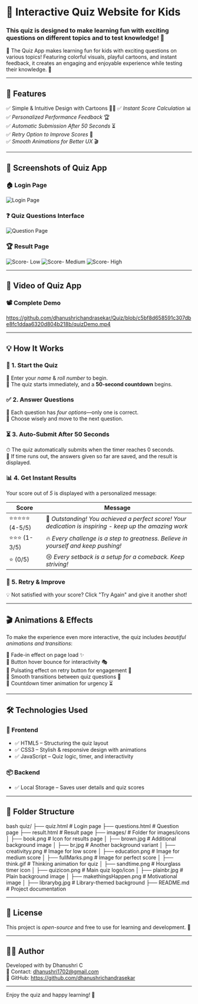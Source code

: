 # 🎯 Interactive Quiz Website for Kids

### This quiz is designed to make learning fun with exciting questions on different topics and to test knowledge! 🌟
🚀 The Quiz App makes learning fun for kids with exciting questions on various topics! Featuring colorful visuals, playful cartoons, and instant feedback, it creates an engaging and enjoyable experience while testing their knowledge. 🌟

---

## 🔹 Features  
✅ Simple & Intuitive Design with Cartoons 🎨🐰
✅ *Instant Score Calculation* 📊  
✅ *Personalized Performance Feedback* 🏆  
✅ *Automatic Submission After 50 Seconds* ⏳  
✅ *Retry Option to Improve Scores* 🔄  
✅ *Smooth Animations for Better UX* 🎬  

---

## 📸 Screenshots of Quiz App

### 🏠 Login Page  
![Login Page](https://raw.githubusercontent.com/dhanushrichandrasekar/Quiz/main/loginPage.png)

### ❓ Quiz Questions Interface
![Question Page ](https://github.com/dhanushrichandrasekar/Quiz/blob/8bc54a77482483b72a4547ee38196844b5c53973/questionPage.png)

### 🏆 Result Page  
![Score- Low](https://github.com/dhanushrichandrasekar/Quiz/blob/689471f8d024176daf406c22ea2cc1081a98b751/makethingsHappen.png)
![Score- Medium](https://github.com/dhanushrichandrasekar/Quiz/blob/42fe9f7871f3ad7af9b10a0006ab6ffd1c2d8ddf/tryHard.png)
![Score- High](https://github.com/dhanushrichandrasekar/Quiz/blob/919907f6a766bd793a1dc2dcbba8874789f44500/fullMarks.png)

---

## 📸 Video of Quiz App

### 📽️ Complete Demo
https://github.com/dhanushrichandrasekar/Quiz/blob/c5bf8d658591c307dbe8fc1ddaa6320d804b218b/quizDemo.mp4

---

## 💡 How It Works  

### 🏁 1. Start the Quiz  
🔹 Enter your *name* & *roll number* to begin.  
🔹 The quiz starts immediately, and a **50-second countdown** begins.  

### ✅ 2. Answer Questions  
🎯 Each question has *four options*—only one is correct.  
📝 Choose wisely and move to the next question.  

### ⏳ 3. Auto-Submit After 50 Seconds  
⏱ The quiz automatically submits when the timer reaches 0 seconds.  
📢 If time runs out, the answers given so far are saved, and the result is displayed.  

### 📊 4. Get Instant Results  
Your score out of *5* is displayed with a personalized message:

| Score | Message |
|-------|---------|
| ⭐⭐⭐⭐⭐ (4-5/5) | 🎉 *Outstanding! You achieved a perfect score! Your dedication is inspiring - keep up the amazing work* |
| ⭐⭐⭐ (1-3/5) | 🔥 *Every challenge is a step to greatness. Believe in yourself and keep pushing!* |
| ⭐ (0/5) | 😢 *Every setback is a setup for a comeback. Keep striving!* |

### 🔄 5. Retry & Improve  
💡 Not satisfied with your score? Click "Try Again" and give it another shot!  

---

## 🎬 Animations & Effects  
To make the experience even more interactive, the quiz includes *beautiful animations and transitions*:  

🔹 Fade-in effect on page load ✨  
🔹 Button hover bounce for interactivity 🎭  
🔹 Pulsating effect on retry button for engagement 🔄  
🔹 Smooth transitions between quiz questions 🔁  
🔹 Countdown timer animation for urgency ⏳  

---

## 🛠 Technologies Used  

### 🎨 Frontend  
- ✅ HTML5 – Structuring the quiz layout  
- ✅ CSS3 – Stylish & responsive design with animations  
- ✅ JavaScript – Quiz logic, timer, and interactivity  

### 📦 Backend  
- ✅ Local Storage – Saves user details and quiz scores  

---

## 📂 Folder Structure  

bash
quiz/
├── quiz.html          # Login page
├── questions.html     # Question page
├── result.html        # Result page
├── images/            # Folder for images/icons
│   ├── book.png           # Icon for results page
│   ├── brown.jpg          # Additional background image
│   ├── br.jpg             # Another background variant
│   ├── creativityy.png    # Image for low score
│   ├── education.png      # Image for medium score
│   ├── fullMarks.png      # Image for perfect score
│   ├── think.gif          # Thinking animation for quiz
│   ├── sandtime.png       # Hourglass timer icon
│   ├── quizicon.png       # Main quiz logo/icon
│   ├── plainbr.jpg        # Plain background image
│   ├── makethingsHappen.png # Motivational image
│   ├── librarybg.jpg      # Library-themed background
├── README.md          # Project documentation


---

## 📜 License  
This project is *open-source* and free to use for learning and development. 🚀  

---

## 👨‍💻 Author  
Developed with by Dhanushri C  
📧 Contact: dhanushri1702@gmail.com  
📌 GitHub: https://github.com/dhanushrichandrasekar

---

Enjoy the quiz and happy learning! 🎉

